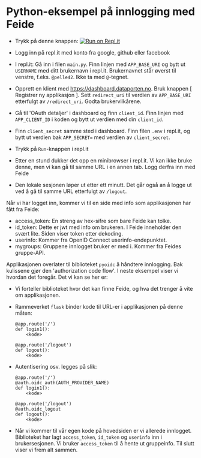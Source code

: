 # Python-eksempel på innlogging med Feide

- Trykk på denne knappen: [![Run on Repl.it](https://repl.it/badge/github/jhellan/example4)](https://repl.it/github/jhellan/example4)

- Logg inn på repl.it med konto fra google, github eller facebook

- I repl.it: Gå inn i filen `main.py`. Finn linjen med `APP_BASE_URI` og bytt ut `USERNAME` med ditt brukernavn i repl.it. Brukernavnet står øverst til venstre, f.eks. `@pelle42`. Ikke ta med `@`-tegnet.

- Opprett en klient med https://dashboard.dataporten.no. Bruk knappen [ Registrer ny applikasjon ]. Sett `redirect_uri` til verdien av `APP_BASE_URI` etterfulgt av `/redirect_uri`. Godta brukervilkårene.

- Gå til 'OAuth detaljer' i dashboard og finn `client_id`. Finn linjen med `APP_CLIENT_ID` i koden og bytt ut verdien med
  din `client_id`.

- Finn `client_secret` samme sted i dashboard. Finn filen `.env` i repl.it, og bytt ut verdien bak `APP_SECRET=` med verdien av `client_secret`.

- Trykk på `Run`-knappen i repl.it

- Etter en stund dukker det opp en minibrowser i repl.it. Vi kan ikke bruke denne, men vi kan gå til samme URL i en annen tab. Logg derfra inn med Feide

- Den lokale sesjonen løper ut etter ett minutt. Det går også an å logge ut ved å gå til samme URL etterfulgt av `/logout`.

Når vi har logget inn, kommer vi til en side med info som applikasjonen har fått fra Feide:

- access\_token: En streng av hex-sifre som bare Feide kan tolke.
- id\_token: Dette er jwt med info om brukeren. I Feide inneholder den svært lite.
  Siden viser token etter dekoding.
- userinfo: Kommer fra OpenID Connect userinfo-endepunktet.
- mygroups: Gruppene innlogget bruker er med i. Kommer fra Feides gruppe-API.

Applikasjonen overlater til biblioteket `pyoidc` å håndtere innlogging. Bak kulissene gjør den 'authorization code flow'. I neste eksempel viser vi hvordan det foregår. Det vi kan se her er:

- Vi forteller biblioteket hvor det kan finne Feide, og hva det trenger å vite om applikasjonen.

- Rammeverket `flask` binder kode til URL-er i applikasjonen på denne måten:

  ```
  @app.route('/')
  def login1():
      <kode>

  @app.route('/logout')
  def logout():
      <kode>

  ```

- Autentisering osv. legges på slik: 

  ```
  @app.route('/')
  @auth.oidc_auth(AUTH_PROVIDER_NAME)
  def login1():
      <kode>

  @app.route('/logout')
  @auth.oidc_logout
  def logout():
      <kode>

  ```

- Når vi kommer til vår egen kode på hovedsiden er vi allerede innlogget. Biblioteket har lagt `access_token`, `id_token` og `userinfo` inn i brukersesjonen. Vi bruker `access_token` til å hente ut gruppeinfo. Til slutt viser vi frem alt sammen.
